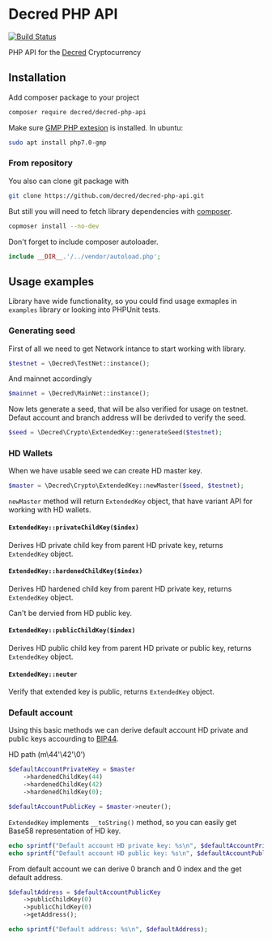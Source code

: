 # Decred PHP API

[![Build Status](https://api.travis-ci.org/decred/decred-php-api.svg?branch=master)](https://travis-ci.org/decred/decred-php-api)
<!--[![Scrutinizer Code Quality](https://scrutinizer-ci.com/g/decred/decred-php-api/badges/quality-score.png?b=master)](https://scrutinizer-ci.com/g/decred/decred-php-api/?branch=master)-->
<!--[![Code Coverage](https://scrutinizer-ci.com/g/decred/decred-php-api/badges/coverage.png?b=master)](https://scrutinizer-ci.com/g/decred/decred-php-api/?branch=master)-->

PHP API for the [Decred](https://decred.org) Cryptocurrency

## Installation

Add composer package to your project
```bash
composer require decred/decred-php-api
```

Make sure [GMP PHP extesion](http://php.net/manual/en/book.gmp.php) is installed. In ubuntu:
```bash
sudo apt install php7.0-gmp
```

### From repository

You also can clone git package with
```bash
git clone https://github.com/decred/decred-php-api.git
```

But still you will need to fetch library dependencies with [composer](https://getcomposer.org/doc/00-intro.md).
```bash
copmoser install --no-dev
```

Don't forget to include composer autoloader.
```php
include __DIR__.'/../vendor/autoload.php';
```

## Usage examples

Library have wide functionality, so you could find usage exmaples in `examples` library or looking into PHPUnit tests.

### Generating seed

First of all we need to get Network intance to start working with library.

```php
$testnet = \Decred\TestNet::instance();
```

And mainnet accordingly
```php
$mainnet = \Decred\MainNet::instance();
```

Now lets generate a seed, that will be also verified for usage on testnet.
Defaut account and branch address will be derivded to verify the seed.

```php
$seed = \Decred\Crypto\ExtendedKey::generateSeed($testnet);
```

### HD Wallets

When we have usable seed we can create HD master key.

```php
$master = \Decred\Crypto\ExtendedKey::newMaster($seed, $testnet);
```

`newMaster` method will return `ExtendedKey` object, that have variant API for working with HD wallets.

#### `ExtendedKey::privateChildKey($index)`

Derives HD private child key from parent HD private key, returns `ExtendedKey` object.

#### `ExtendedKey::hardenedChildKey($index)`

Derives HD hardened child key from parent HD private key, returns `ExtendedKey` object.

Can't be dervied from HD public key.

#### `ExtendedKey::publicChildKey($index)`

Derives HD public child key from parent HD private or public key, returns `ExtendedKey` object.

#### `ExtendedKey::neuter`

Verify that extended key is public, returns `ExtendedKey` object.

### Default account

Using this basic methods we can derive default account HD private and public keys accourding to [BIP44](https://github.com/bitcoin/bips/blob/master/bip-0044.mediawiki).

HD path (m\44'\42'\0')

```php
$defaultAccountPrivateKey = $master
    ->hardenedChildKey(44)
    ->hardenedChildKey(42)
    ->hardenedChildKey(0);

$defaultAccountPublicKey = $master->neuter();
```

`ExtendedKey` implements `__toString()` method, so you can easily get Base58 representation of HD key.

```php
echo sprintf("Default account HD private key: %s\n", $defaultAccountPrivateKey);
echo sprintf("Default account HD public key: %s\n", $defaultAccountPublicKey);
```

From default account we can derive 0 branch and 0 index and the get default address.

```php
$defaultAddress = $defaultAccountPublicKey
    ->publicChildKey(0)
    ->publicChildKey(0)
    ->getAddress();

echo sprintf("Default address: %s\n", $defaultAddress);
```


